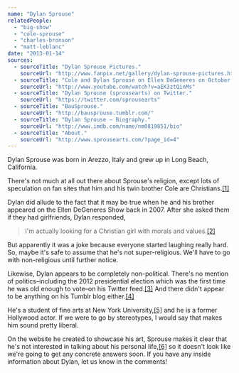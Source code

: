 ```yaml
---
name: "Dylan Sprouse"
relatedPeople:
  - "big-show"
  - "cole-sprouse"
  - "charles-bronson"
  - "matt-leblanc"
date: "2013-01-14"
sources:
  - sourceTitle: "Dylan Sprouse Pictures."
    sourceUrl: "http://www.fanpix.net/gallery/dylan-sprouse-pictures.htm"
  - sourceTitle: "Cole and Dylan Sprouse on Ellen DeGeneres on October 2nd 2007."
    sourceUrl: "http://www.youtube.com/watch?v=aEK3ztQinMs"
  - sourceTitle: "Dylan Sprouse (sprousearts) on Twitter."
    sourceUrl: "https://twitter.com/sprousearts"
  - sourceTitle: "BauSprouse."
    sourceUrl: "http://bausprouse.tumblr.com/"
  - sourceTitle: "Dylan Sprouse – Biography."
    sourceUrl: "http://www.imdb.com/name/nm0819851/bio"
  - sourceTitle: "About."
    sourceUrl: "http://www.sprousearts.com/?page_id=4"
---
```


Dylan Sprouse was born in Arezzo, Italy and grew up in Long Beach, California.

There's not much at all out there about Sprouse's religion, except lots of speculation on fan sites that him and his twin brother Cole are Christians.<a class="source-citation" href="http://www.fanpix.net/gallery/dylan-sprouse-pictures.htm" title="Dylan Sprouse Pictures.">[1]</a>

Dylan did allude to the fact that it may be true when he and his brother appeared on the Ellen DeGeneres Show back in 2007. After she asked them if they had girlfriends, Dylan responded,

>I'm actually looking for a Christian girl with morals and values.<a class="source-citation" href="http://www.youtube.com/watch?v=aEK3ztQinMs" title="Cole and Dylan Sprouse on Ellen DeGeneres on October 2nd 2007.">[2]</a>

But apparently it was a joke because everyone started laughing really hard. So, maybe it's safe to assume that he's not super-religious. We'll have to go with non-religious until further notice.

Likewise, Dylan appears to be completely non-political. There's no mention of politics–including the 2012 presidential election which was the first time he was old enough to vote–on his Twitter feed.<a class="source-citation" href="https://twitter.com/sprousearts" title="Dylan Sprouse (sprousearts) on Twitter.">[3]</a> And there didn't appear to be anything on his Tumblr blog either.<a class="source-citation" href="http://bausprouse.tumblr.com/" title="BauSprouse.">[4]</a>

He's a student of fine arts at New York University,<a class="source-citation" href="http://www.imdb.com/name/nm0819851/bio" title="Dylan Sprouse – Biography.">[5]</a> and he is a former Hollywood actor. If we were to go by stereotypes, I would say that makes him sound pretty liberal.

On the website he created to showcase his art, Sprouse makes it clear that he's not interested in talking about his personal life,<a class="source-citation" href="http://www.sprousearts.com/?page_id=4" title="About.">[6]</a> so it doesn't look like we're going to get any concrete answers soon. If you have any inside information about Dylan, let us know in the comments!